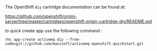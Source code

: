 The OpenShift `diy` cartridge documentation can be found at:

https://github.com/openshift/origin-server/tree/master/cartridges/openshift-origin-cartridge-diy/README.md

to quick create app use the following command :
```
rhc app-create activemq diy --from-code=git://github.com/maxisoft/activemq-openshift-quickstart.git
```
